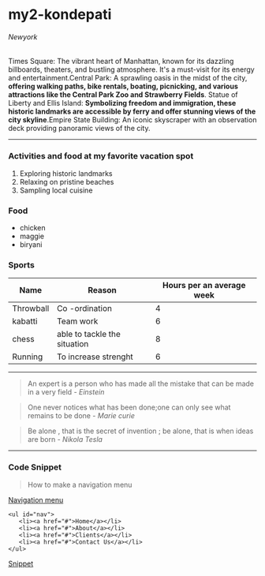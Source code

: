 # my2-kondepati
###### Newyork
Times Square: The vibrant heart of Manhattan, known for its dazzling billboards, theaters, and bustling atmosphere. It's a must-visit for its energy and entertainment.Central Park: A sprawling oasis in the midst of the city, **offering walking paths, bike rentals, boating, picnicking, and various attractions like the Central Park Zoo and Strawberry Fields**.
Statue of Liberty and Ellis Island: **Symbolizing freedom and immigration, these historic landmarks are accessible by ferry and offer stunning views of the city skyline**.Empire State Building: An iconic skyscraper with an observation deck providing panoramic views of the city.

---

### Activities and food at my favorite vacation spot
1. Exploring historic landmarks
2. Relaxing on pristine beaches
3. Sampling local cuisine

### Food
* chicken
* maggie
* biryani



### Sports

| Name | Reason | Hours per an average week|
|------|--------|--------------------------|
|Throwball|Co -ordination|4|
|kabatti|Team work|6|
|chess|able to tackle the situation|8|
|Running|To increase strenght|6|

---

> An expert is a person who has made all the mistake that can be made in a very field -
*Einstein*

> One never notices what has been done;one can only see what remains to be done - *Marie curie*

> Be alone , that is the secret of invention ; be alone, that is when ideas are born - *Nikola Tesla*

---

### Code Snippet

> How to make a navigation menu

[Navigation menu](https://stackoverflow.com/questions/54733985/how-to-make-a-navigation-menu)

```
<ul id="nav">
   <li><a href="#">Home</a></li>
   <li><a href="#">About</a></li>
   <li><a href="#">Clients</a></li>
   <li><a href="#">Contact Us</a></li>
</ul>
```
[Snippet](https://css-tricks.com/snippets/html/standard-list-navigation/)





